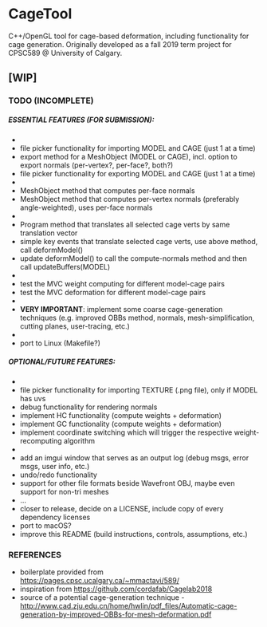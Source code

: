 # CageTool
C++/OpenGL tool for cage-based deformation, including functionality for cage generation. Originally developed as a fall 2019 term project for CPSC589 @ University of Calgary.

## [WIP]

### TODO (INCOMPLETE)
##### ESSENTIAL FEATURES (FOR SUBMISSION):
-
- file picker functionality for importing MODEL and CAGE (just 1 at a time)
- export method for a MeshObject (MODEL or CAGE), incl. option to export normals (per-vertex?, per-face?, both?)
- file picker functionality for exporting MODEL and CAGE (just 1 at a time)
-
- MeshObject method that computes per-face normals
- MeshObject method that computes per-vertex normals (preferably angle-weighted), uses per-face normals
-
- Program method that translates all selected cage verts by same translation vector
- simple key events that translate selected cage verts, use above method, call deformModel()
- update deformModel() to call the compute-normals method and then call updateBuffers(MODEL)
-
- test the MVC weight computing for different model-cage pairs
- test the MVC deformation for different model-cage pairs
-
- **VERY IMPORTANT**: implement some coarse cage-generation techniques (e.g. improved OBBs method, normals, mesh-simplification, cutting planes, user-tracing, etc.)
-
- port to Linux (Makefile?)

##### OPTIONAL/FUTURE FEATURES:
-
- file picker functionality for importing TEXTURE (.png file), only if MODEL has uvs
- debug functionality for rendering normals
- implement HC functionality (compute weights + deformation)
- implement GC functionality (compute weights + deformation)
- implement coordinate switching which will trigger the respective weight-recomputing algorithm
-
- add an imgui window that serves as an output log (debug msgs, error msgs, user info, etc.)
- undo/redo functionality
- support for other file formats beside Wavefront OBJ, maybe even support for non-tri meshes
- ...
- closer to release, decide on a LICENSE, include copy of every dependency licenses
- port to macOS?
- improve this README (build instructions, controls, assumptions, etc.)

### REFERENCES
- boilerplate provided from https://pages.cpsc.ucalgary.ca/~mmactavi/589/
- inspiration from https://github.com/cordafab/Cagelab2018
- source of a potential cage-generation technique - http://www.cad.zju.edu.cn/home/hwlin/pdf_files/Automatic-cage-generation-by-improved-OBBs-for-mesh-deformation.pdf
